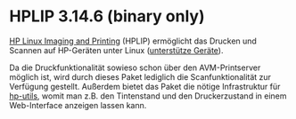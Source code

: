 # HPLIP 3.14.6 (binary only)

[HP Linux Imaging and
Printing](http://hplipopensource.com/) (HPLIP) ermöglicht das
Drucken und Scannen auf HP-Geräten unter Linux ([unterstütze
Geräte](http://hplipopensource.com/hplip-web/supported_devices/index.html)).

Da die Druckfunktionalität sowieso schon über den AVM-Printserver
möglich ist, wird durch dieses Paket lediglich die Scanfunktionalität
zur Verfügung gestellt. Außerdem bietet das Paket die nötige
Infrastruktur für [hp-utils](hp-utils.md), womit man z.B. den
Tintenstand und den Druckerzustand in einem Web-Interface anzeigen
lassen kann.
